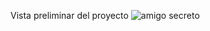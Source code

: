 Vista preliminar del proyecto
![amigo secreto](https://github.com/user-attachments/assets/d6d55ba9-2586-42c6-85df-dde08346652f)
